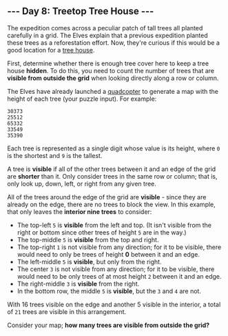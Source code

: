 ## --- Day 8: Treetop Tree House ---

The expedition comes across a peculiar patch of tall trees all planted carefully
in a grid. The Elves explain that a previous expedition planted these trees as a
reforestation effort. Now, they're curious if this would be a good location for
a
[tree house](https://adventofcode.comhttps://en.wikipedia.org/wiki/Tree_house).

First, determine whether there is enough tree cover here to keep a tree house
**hidden**. To do this, you need to count the number of trees that are
**visible from outside the grid** when looking directly along a row or column.

The Elves have already launched a
[quadcopter](https://adventofcode.comhttps://en.wikipedia.org/wiki/Quadcopter)
to generate a map with the height of each tree (your puzzle input). For example:

```
30373
25512
65332
33549
35390

```

Each tree is represented as a single digit whose value is its height, where `0`
is the shortest and `9` is the tallest.

A tree is **visible** if all of the other trees between it and an edge of the
grid are **shorter** than it. Only consider trees in the same row or column;
that is, only look up, down, left, or right from any given tree.

All of the trees around the edge of the grid are **visible** - since they are
already on the edge, there are no trees to block the view. In this example, that
only leaves the **interior nine trees** to consider:


 - The top-left `5` is **visible** from the left and top. (It isn't visible from
   the right or bottom since other trees of height `5` are in the way.)
 - The top-middle `5` is **visible** from the top and right.
 - The top-right `1` is not visible from any direction; for it to be visible, there
   would need to only be trees of height **0** between it and an edge.
 - The left-middle `5` is **visible**, but only from the right.
 - The center `3` is not visible from any direction; for it to be visible, there
   would need to be only trees of at most height `2` between it and an edge.
 - The right-middle `3` is **visible** from the right.
 - In the bottom row, the middle `5` is **visible**, but the `3` and `4` are not.


With 16 trees visible on the edge and another 5 visible in the interior, a total
of `21` trees are visible in this arrangement.

Consider your map; **how many trees are visible from outside the grid?**

